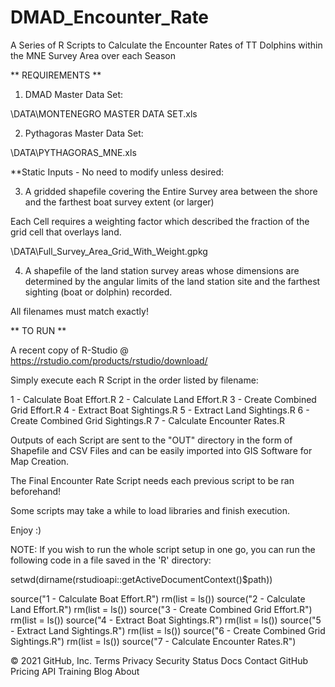 # DMAD_Encounter_Rate

A Series of R Scripts to Calculate the Encounter Rates
of TT Dolphins within the MNE Survey Area over each Season

** REQUIREMENTS **

1) DMAD Master Data Set:

\DATA\MONTENEGRO MASTER DATA SET.xls

2) Pythagoras Master Data Set:

\DATA\PYTHAGORAS_MNE.xls

**Static Inputs - No need to modify unless desired:

3) A gridded shapefile covering the Entire Survey area between the shore and the
farthest boat survey extent (or larger)

Each Cell requires a weighting factor which described the fraction of the grid cell that overlays land.

\DATA\Full_Survey_Area_Grid_With_Weight.gpkg 

4) A shapefile of the land station survey areas whose dimensions are determined by the angular limits of the land station site and the farthest sighting (boat or dolphin) recorded.

All filenames must match exactly!

** TO RUN **

A recent copy of R-Studio @ https://rstudio.com/products/rstudio/download/

Simply execute each R Script in the order listed by filename:

1 - Calculate Boat Effort.R
2 - Calculate Land Effort.R
3 - Create Combined Grid Effort.R
4 - Extract Boat Sightings.R
5 - Extract Land Sightings.R
6 - Create Combined Grid Sightings.R
7 - Calculate Encounter Rates.R

Outputs of each Script are sent to the "OUT" directory in the form of Shapefile and CSV Files and can be easily imported into GIS Software for Map Creation.

The Final Encounter Rate Script needs each previous script to be ran beforehand!

Some scripts may take a while to load libraries and finish execution.

Enjoy :)

NOTE: If you wish to run the whole script setup in one go, you can run the following code in a file saved in the 'R' directory:

setwd(dirname(rstudioapi::getActiveDocumentContext()$path))

source("1 - Calculate Boat Effort.R")
rm(list = ls())
source("2 - Calculate Land Effort.R")
rm(list = ls())
source("3 - Create Combined Grid Effort.R")
rm(list = ls())
source("4 - Extract Boat Sightings.R")
rm(list = ls())
source("5 - Extract Land Sightings.R")
rm(list = ls())
source("6 - Create Combined Grid Sightings.R")
rm(list = ls())
source("7 - Calculate Encounter Rates.R")


© 2021 GitHub, Inc.
Terms
Privacy
Security
Status
Docs
Contact GitHub
Pricing
API
Training
Blog
About
